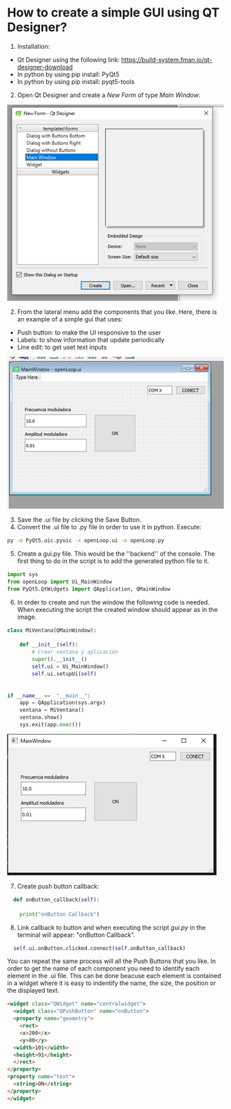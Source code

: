 # How to create a simple GUI using QT Designer? 

1. Installation:
* Qt Designer using the following link: https://build-system.fman.io/qt-designer-download 
* In python by using pip install: PyQt5
* In python by using pip install: pyqt5-tools


2. Open Qt Designer and create a *New Form* of type *Main Window*:

![Create Form](img/create_form.png)

2. From the lateral menu add the components that you like. Here, there is an example of a simple gui that uses: 
  * Push button: to make the UI responsive to the user
  * Labels: to show information that update periodically
  * Line edit: to get uset text inputs

![UI Example](img/ui_example.png)

3. Save the .ui file by clicking the Save Button.
4. Convert the .ui file to .py file in order to use it in python. Execute:

```bash
py -m PyQt5.uic.pyuic -x openLoop.ui -o openLoop.py
```

5. Create a gui.py file. This would be the ''backend'' of the console. The first thing to do in the script is to add the generated python file to it. 

```python
import sys
from openLoop import Ui_MainWindow
from PyQt5.QtWidgets import QApplication, QMainWindow
```

6. In order to create and run the window the following code is needed. When executing the script the created window should appear as in the image.  

```python
class MiVentana(QMainWindow):
    
    def __init__(self):
        # Crear ventana y aplicacion
        super().__init__()
        self.ui = Ui_MainWindow()
        self.ui.setupUi(self)


if __name__ ==  "__main__":
    app = QApplication(sys.argv)
    ventana = MiVentana()
    ventana.show()
    sys.exit(app.exec())
```

![UI Example](img/window.png)

7. Create push button callback:

```python
  def onButton_callback(self):
      
    print("onButton Callback")
```

8. Link callback to button and when executing the script *gui.py* in the terminal will appear: "onButton Callback".

```python
  self.ui.onButton.clicked.connect(self.onButton_callback)
```

You can repeat the same process will all the Push Buttons that you like. In order to get the name of each component you need to identify each element in the .ui file. This can be done beacuse each element is contained in a widget where it is easy to indentify the name, the size, the position or the displayed text.

```html
<widget class="QWidget" name="centralwidget">
  <widget class="QPushButton" name="onButton">
  <property name="geometry">
    <rect>
    <x>200</x>
    <y>80</y>
  <width>101</width>
  <height>91</height>
  </rect>
</property>
<property name="text">
  <string>ON</string>
</property>
</widget>
```